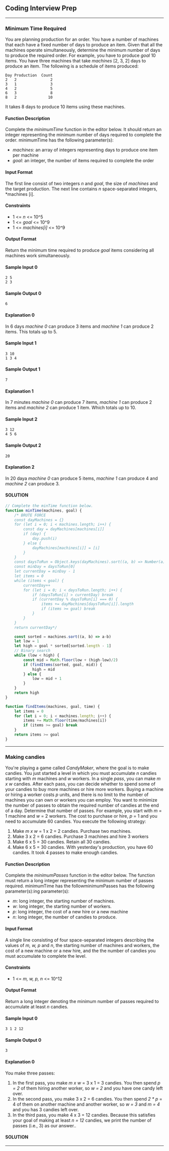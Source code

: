 ## Coding Interview Prep
---
### Minimum Time Required
You are planning production for an order. You have a number of machines that each have a fixed number of days to produce an item. Given that all the machines operate simultaneously, determine the minimum number of days to produce the required order.
For example, you have to produce *goal* 10 items. You have three machines that take *machines* [2, 3, 2] days to produce an item. The following is a schedule of items produced:
```
Day Production  Count
2   2               2
3   1               3
4   2               5
6   3               8
8   2              10
```
It takes 8 days to produce 10 items using these machines.
#### Function Description
Complete the *minimumTime* function in the editor below. It should return an integer representing the minimum number of days required to complete the order.
minimumTime has the following parameter(s):
- *machines*: an array of integers representing days to produce one item per machine
- *goal*: an integer, the number of items required to complete the order
#### Input Format
The first line consist of two integers *n* and *goal*, the size of *machines* and the target production.
The next line contains *n* space-separated integers, *machines [i].
#### Constraints
- 1 <= *n* <= 10^5
- 1 <= *goal* <= 10^9
- 1 <= *machines[i]* <= 10^9
#### Output Format
Return the minimum time required to produce *goal*  items considering all machines work simultaneously.
#### Sample Input 0
```
2 5
2 3
```
#### Sample Output 0
`6`
#### Explanation 0
In 6 days *machine 0* can produce 3 items and *machine 1* can produce 2 items. This totals up to 5.
#### Sample Input 1
```
3 10
1 3 4
```
#### Sample Output 1
`7`
#### Explanation 1
In 7 minutes *machine 0* can produce 7 items, *machine 1* can produce 2 items and *machine 2* can produce 1 item. Which totals up to 10.
#### Sample Input 2
```
3 12
4 5 6
```
#### Sample Output 2
`20`
#### Explanation 2
In 20 daya *machine 0* can produce 5 items, *machine 1* can produce 4 and *machine 2* can produce 3. 
#### SOLUTION
```js
// Complete the minTime function below.
function minTime(machines, goal) {
    /* BRUTE FORCE
    const dayMachines = {}
    for (let i = 0; i < machines.length; i++) {
        const day = dayMachines[machines[i]]
        if (day) {
            day.push(i)
        } else {
            dayMachines[machines[i]] = [i]
        }
    }
    const daysToRun = Object.keys(dayMachines).sort((a, b) => Number(a)-Number(b))
    const minDay = daysToRun[0]
    let currentDay = minDay - 1
    let items = 0
    while (items < goal) {
        currentDay++
        for (let i = 0; i < daysToRun.length; i++) {
            if (daysToRun[i] > currentDay) break
            if (currentDay % daysToRun[i] === 0) {
                items += dayMachines[daysToRun[i]].length
                if (items >= goal) break
            }
        }
    }
    return currentDay*/

    const sorted = machines.sort((a, b) => a-b)
    let low = 1
    let high = goal * sorted[sorted.length - 1]
    // Binary search
    while (low < high) {
        const mid = Math.floor(low + (high-low)/2)
        if (findItems(sorted, goal, mid)) {
            high = mid
        } else {
            low = mid + 1
        }
    }
    return high
}

function findItems(machines, goal, time) {
    let items = 0
    for (let i = 0; i < machines.length; i++) {
        items += Math.floor(time/machines[i])
        if (items >= goal) break
    }
    return items >= goal
}
```

---

### Making candies
You're playing a game called *CandyMaker*, where the goal is to make candies.
You just started a level in which you must accumulate *n* candies starting with *m* machines and *w* workers. In a single *pass*, you can make *m x w* candies. After each pass, you can decide whether to spend some of your candies to buy more machines or hire more workers. Buying a machine or hiring a worker costs *p* units, and there is no limit to the number of machines you can own or workers you can employ.
You want to minimize the number of passes to obtain the required number of candies at the end of a day. Determine that number of passes.
For example, you start with *m* = 1 machine and *w* = 2 workers. The cost to purchase or hire, *p* = 1 and you need to accumulate 60 candies. You execute the following strategy:
1. Make *m x w* = 1 x 2 = 2 candies. Purchase two machines.
2. Make 3 x 2 = 6 candies. Purchase 3 machines and hire 3  workers
3. Make 6 x 5 = 30 candies. Retain all 30 candies.
4. Make 6 x 5 = 30 candies. With yesterday's production, you have 60 candies.
It took 4 passes to make enough candies.
#### Function Description
Complete the *minimumPasses* function in the editor below. The function must return a long integer representing the minimum number of passes required.
minimumTime has the followminimumPasses has the following parameter(s):ing parameter(s):
- *m*: long integer, the starting number of machines.
- *w*: long integer, the starting number of workers.
- *p*: long integer, the cost of a new hire or a new machine
- *n*: long integer, the number of candies to produce.
#### Input Format
A single line consisting of four space-separated integers describing the values of *m, w, p* and *n*, the starting number of machines and workers, the cost of a new machine or a new hire, and the the number of candies you must accumulate to complete the level.
#### Constraints
- 1 <= *m, w, p, n* <= 10^12
#### Output Format
Return a long integer denoting the minimum number of passes required to accumulate at least *n* candies.
#### Sample Input 0
```
3 1 2 12
```
#### Sample Output 0
`3`
#### Explanation 0
You make three passes:
1. In the first pass, you make *m x w* = 3 x 1 = 3 candies. You then spend *p = 2* of them hiring another worker, so *w = 2* and you have one candy left over.
2. In the second pass, you make 3 x 2 = 6 candies. You then spend *2 * p* = 4 of them on another machine and another worker, so *w = 3* and *m = 4* and you has 3 candies left over.
3. In the third pass, you make 4 x 3 = 12 candies. Because this satisfies your goal of making at least *n = 12* candies, we print the number of passes (i.e., 3) as our answer..
#### SOLUTION
---
